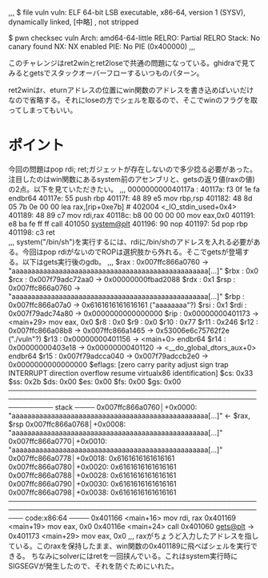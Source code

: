 ,,,
$ file vuln
vuln: ELF 64-bit LSB executable, x86-64, version 1 (SYSV), dynamically linked, [中略] , not stripped

$ pwn checksec vuln
Arch:     amd64-64-little
RELRO:    Partial RELRO
Stack:    No canary found
NX:       NX enabled
PIE:      No PIE (0x400000)
,,,

このチャレンジはret2winとret2loseで共通の問題になっている。ghidraで見てみるとgetsでスタックオーバーフローするいつものパターン。

ret2winはr、eturnアドレスの位置にwin関数のアドレスを書き込めばいいだけなので省略する。それにloseの方でシェルを取るので、そこでwinのフラグを取ってしまってもいい。

# ポイント
今回の問題はpop rdi; ret;ガジェットが存在しないので多少捻る必要があった。
注目したのはwin関数にあるsystem前のアセンブリと、getsの返り値(raxの値)の2点。以下を見ていただきたい。
,,,
000000000040117a <win>:
  40117a:	f3 0f 1e fa          	endbr64 
  40117e:	55                   	push   rbp
  40117f:	48 89 e5             	mov    rbp,rsp
  401182:	48 8d 05 7b 0e 00 00 	lea    rax,[rip+0xe7b]        # 402004 <_IO_stdin_used+0x4>
  401189:	48 89 c7             	mov    rdi,rax
  40118c:	b8 00 00 00 00       	mov    eax,0x0
  401191:	e8 ba fe ff ff       	call   401050 <system@plt>
  401196:	90                   	nop
  401197:	5d                   	pop    rbp
  401198:	c3                   	ret  
,,,
system("/bin/sh")を実行するには、rdiに/bin/shのアドレスを入れる必要がある。今回はpop rdiがないのでROPは選択肢から外れる。そこでgetsが登場する。以下はgets実行後のgdb。
,,,
$rax   : 0x007ffc866a0760  →  "aaaaaaaaaaaaaaaaaaaaaaaaaaaaaaaaaaaaaaaaaaaaaaaaaa[...]"
$rbx   : 0x0
$rcx   : 0x007f79adc72aa0  →  0x00000000fbad2088
$rdx   : 0x1
$rsp   : 0x007ffc866a0760  →  "aaaaaaaaaaaaaaaaaaaaaaaaaaaaaaaaaaaaaaaaaaaaaaaaaa[...]"
$rbp   : 0x007ffc866a07a0  →  0x6161616161616161 ("aaaaaaaa"?)
$rsi   : 0x1
$rdi   : 0x007f79adc74a80  →  0x0000000000000000
$rip   : 0x00000000401173  →  <main+29> mov eax, 0x0
$r8    : 0x0
$r9    : 0x0
$r10   : 0x77
$r11   : 0x246
$r12   : 0x007ffc866a08b8  →  0x007ffc866a1465  →  0x53006e6c75762f2e ("./vuln"?)
$r13   : 0x00000000401156  →  <main+0> endbr64
$r14   : 0x00000000403e18  →  0x00000000401120  →  <__do_global_dtors_aux+0> endbr64
$r15   : 0x007f79adcca040  →  0x007f79adccb2e0  →  0x0000000000000000
$eflags: [zero carry parity adjust sign trap INTERRUPT direction overflow resume virtualx86 identification]
$cs: 0x33 $ss: 0x2b $ds: 0x00 $es: 0x00 $fs: 0x00 $gs: 0x00
───────────────────────────────────────────────────────────────────────────────────────────────────────────── stack ────
0x007ffc866a0760│+0x0000: "aaaaaaaaaaaaaaaaaaaaaaaaaaaaaaaaaaaaaaaaaaaaaaaaaa[...]"      ← $rax, $rsp
0x007ffc866a0768│+0x0008: "aaaaaaaaaaaaaaaaaaaaaaaaaaaaaaaaaaaaaaaaaaaaaaaaaa[...]"
0x007ffc866a0770│+0x0010: "aaaaaaaaaaaaaaaaaaaaaaaaaaaaaaaaaaaaaaaaaaaaaaaaaa[...]"
0x007ffc866a0778│+0x0018: 0x6161616161616161
0x007ffc866a0780│+0x0020: 0x6161616161616161
0x007ffc866a0788│+0x0028: 0x6161616161616161
0x007ffc866a0790│+0x0030: 0x6161616161616161
0x007ffc866a0798│+0x0038: 0x6161616161616161
─────────────────────────────────────────────────────────────────────────────────────────────────────── code:x86:64 ────
     0x401166 <main+16>        mov    rdi, rax
     0x401169 <main+19>        mov    eax, 0x0
     0x40116e <main+24>        call   0x401060 <gets@plt>
 →   0x401173 <main+29>        mov    eax, 0x0
,,,
raxがちょうど入力したアドレスを指している。このraxを保持したまま、win関数の0x401189に飛べばシェルを実行できる。
ちなみにsolverにはretを一回挟んでいる。これはsystem実行時にSIGSEGVが発生したので、それを防ぐためにいれた。